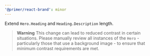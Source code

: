 ```yaml
---
'@primer/react-brand': minor
---
```


Extend `Hero.Heading` and `Heading.Description` length.

> **Warning**
> This change can lead to reduced contrast in certain situations. Please manually review all instances of the `Hero` - particularly those that use a background image - to ensure that minimum contrast requirements are met. 
